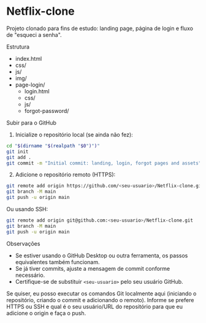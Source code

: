 # Netflix-clone

Projeto clonado para fins de estudo: landing page, página de login e fluxo de "esqueci a senha".

Estrutura

- index.html
- css/
- js/
- img/
- page-login/
  - login.html
  - css/
  - js/
  - forgot-password/

Subir para o GitHub

1. Inicialize o repositório local (se ainda não fez):

```bash
cd "$(dirname "$(realpath "$0")")"
git init
git add .
git commit -m "Initial commit: landing, login, forgot pages and assets"
```

2. Adicione o repositório remoto (HTTPS):

```bash
git remote add origin https://github.com/<seu-usuario>/Netflix-clone.git
git branch -M main
git push -u origin main
```

Ou usando SSH:

```bash
git remote add origin git@github.com:<seu-usuario>/Netflix-clone.git
git branch -M main
git push -u origin main
```

Observações

- Se estiver usando o GitHub Desktop ou outra ferramenta, os passos equivalentes também funcionam.
- Se já tiver commits, ajuste a mensagem de commit conforme necessário.
- Certifique-se de substituir `<seu-usuario>` pelo seu usuário GitHub.

Se quiser, eu posso executar os comandos Git localmente aqui (iniciando o repositório, criando o commit e adicionando o remoto). Informe se prefere HTTPS ou SSH e qual é o seu usuário/URL do repositório para que eu adicione o origin e faça o push.